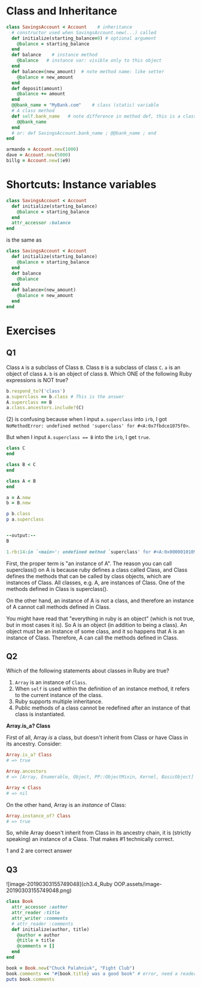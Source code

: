 # Class and Inheritance

```ruby
class SavingsAccount < Account    # inheritance
  # constructor used when SavingsAccount.new(...) called 
  def initialize(starting_balance=0) # optional argument
    @balance = starting_balance
  end
  def balance	 # instance method
    @balance   # instance var: visible only to this object
  end
  def balance=(new_amount)  # note method name: like setter
    @balance = new_amount
  end
  def deposit(amount)
    @balance += amount
  end
  @@bank_name = "MyBank.com"    # class (static) variable  
  # A class method
  def self.bank_name   # note difference in method def, this is a class method
    @@bank_name
  end
  # or: def SavingsAccount.bank_name ; @@bank_name ; end
end

armando = Account.new(1000)
dave = Account.new(5000)
billg = Account.new(1e9)
```



# Shortcuts: Instance variables

```ruby
class SavingsAccount < Account   
  def initialize(starting_balance)
    @balance = starting_balance
  end 
  attr_accessor :balance
end
```

is the same as

```ruby
class SavingsAccount < Account   
  def initialize(starting_balance)
    @balance = starting_balance
  end 
  def balance
    @balance     
  end
  def balance=(new_amount)  
    @balance = new_amount
  end
end

```


# Exercises
## Q1
Class `A` is a subclass of Class `B`. Class `B` is a subclass of class `C`. `a` is an object of class `A`. `b` is an object of class `B`. Which ONE of the following Ruby expressions is NOT true?

```ruby
b.respond_to?('class')
a.superclass == b.class # This is the answer
A.superclass == B
a.class.ancestors.include?(C)
```

(2) is confusing because when I input `a.superclass` into `irb`, I got `NoMethodError: undefined method 'superclass' for #<A:0x7fbdce1075f0>`.

But when I input `A.superclass == B` into the `irb`, I get `true`.



```ruby
class C
end

class B < C
end

class A < B
end

a = A.new
b = B.new

p b.class
p a.superclass


--output:--
B

1.rb:14:in `<main>': undefined method `superclass' for #<A:0x0000010109bc88> (NoMethodError)
```

First, the proper term is "an instance of A". The reason you can call superclass() on A is because ruby defines a class called Class, and Class defines the methods that can be called by class objects, which are instances of Class. All classes, e.g. A, are instances of Class. One of the methods defined in Class is superclass().

On the other hand, an instance of A is not a class, and therefore an instance of A cannot call methods defined in Class.

You might have read that "everything in ruby is an object" (which is not true, but in most cases it is). So A is an object (in addition to being a class). An object must be an instance of some class, and it so happens that A is an instance of Class. Therefore, A can call the methods defined in Class.

## Q2

Which of the following statements about classes in Ruby are true?

1. `Array` is an instance of `Class`.
2. When `self` is used within the definition of an instance method, it refers to the current instance of the class.
3. Ruby supports multiple inheritance.
4. Public methods of a class cannot be redefined after an instance of that class is instantiated.



**Array.is_a? Class**

First of all, Array *is* a class, but doesn't inherit from Class or have Class in its ancestry. Consider:

```ruby
Array.is_a? Class
# => true

Array.ancestors
# => [Array, Enumerable, Object, PP::ObjectMixin, Kernel, BasicObject]

Array < Class
# => nil
```

On the other hand, Array is an *instance* of Class:

```ruby
Array.instance_of? Class
# => true
```

So, while Array doesn't inherit from Class in its ancestry chain, it is (strictly speaking) an instance of a Class. That makes #1 technically correct.

1 and 2 are correct answer

## Q3

![image-20190303155749048](ch3.4_Ruby OOP.assets/image-20190303155749048.png)

```ruby
class Book
  attr_accessor :author
  attr_reader :title
  attr_writer :comments
  # attr_reader :comments
  def initialize(author, title)
    @author = author
    @title = title
    @comments = []
  end
end

book = Book.new("Chuck Palahniuk", "Fight Club")
book.comments << "#{book.title} was a good book" # error, need a reader instead of a writter
puts book.comments
```